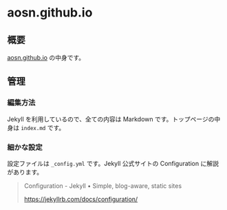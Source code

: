 # aosn.github.io

## 概要

[aosn.github.io](http://aosn.github.io/) の中身です。

## 管理

### 編集方法

Jekyll を利用しているので、全ての内容は Markdown です。トップページの中身は `index.md` です。

### 細かな設定

設定ファイルは `_config.yml` です。Jekyll 公式サイトの Configuration に解説があります。

> Configuration - Jekyll • Simple, blog-aware, static sites
>
> https://jekyllrb.com/docs/configuration/
